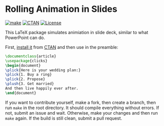 # Rolling Animation in Slides

[![make](https://github.com/yegor256/clicks/actions/workflows/l3build.yml/badge.svg)](https://github.com/yegor256/clicks/actions/workflows/l3build.yml)
[![CTAN](https://img.shields.io/ctan/v/clicks)](https://ctan.org/pkg/clicks)
[![License](https://img.shields.io/badge/license-MIT-green.svg)](https://github.com/yegor256/clicks/blob/master/LICENSE.txt)

This LaTeX package simulates animiation in slide deck,
similar to what PowerPoint can do.

First,
[install it](https://en.wikibooks.org/wiki/LaTeX/Installing_Extra_Packages)
from [CTAN](https://ctan.org/pkg/clicks)
and then use in the preamble:

```tex
\documentclass{article}
\usepackage{clicks}
\begin{document}
\plick{Here is your wedding plan:}
\plick{1. Buy a ring}
\plick{2. Propose}
\plush{3. Get married}
And then live happily ever after.
\end{document}
```

If you want to contribute yourself, make a fork, then create a branch,
then run `make` in the root directory.
It should compile everything without errors. If not, submit an issue and wait.
Otherwise, make your changes and then run `make` again. If the build is
still clean, submit a pull request.
